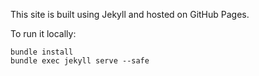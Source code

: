 This site is built using Jekyll and hosted on GitHub Pages.

To run it locally:
```
bundle install
bundle exec jekyll serve --safe
```